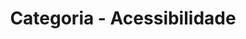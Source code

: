 ---
layout: blog_categories
tag: acessibilidade
title: Categoria - Acessibilidade
permalink: /categories/acessibilidade/
---